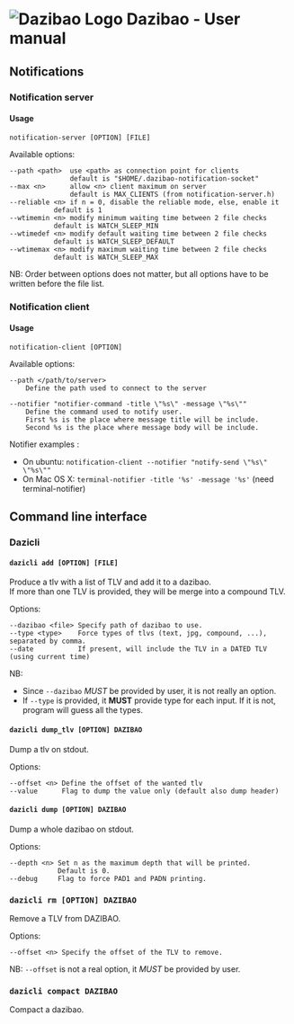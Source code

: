 # ![Dazibao Logo](https://raw.github.com/bfontaine/Dazibao/master/docs/img/dazibao_logo.png?token=1826552__eyJzY29wZSI6IlJhd0Jsb2I6YmZvbnRhaW5lL0RhemliYW8vbWFzdGVyL2RvY3MvaW1nL2RhemliYW9fbG9nby5wbmciLCJleHBpcmVzIjoxMzg3NDA1NjcyfQ%3D%3D--bedd766f31b11b064da158a2976f517639529038) Dazibao - User manual

## Notifications

### Notification server

#### Usage
```
notification-server [OPTION] [FILE]
```
Available options:
```
--path <path>  use <path> as connection point for clients
       	       default is "$HOME/.dazibao-notification-socket"
--max <n>      allow <n> client maximum on server
      	       default is MAX_CLIENTS (from notification-server.h)
--reliable <n> if n = 0, disable the reliable mode, else, enable it
	       default is 1
--wtimemin <n> modify minimum waiting time between 2 file checks
	       default is WATCH_SLEEP_MIN
--wtimedef <n> modify default waiting time between 2 file checks
	       default is WATCH_SLEEP_DEFAULT
--wtimemax <n> modify maximum waiting time between 2 file checks
	       default is WATCH_SLEEP_MAX
```
NB: Order between options does not matter, but all options have to be written before the file list.

### Notification client

#### Usage
```
notification-client [OPTION]
```
Available options:
```
--path </path/to/server>
    Define the path used to connect to the server

--notifier "notifier-command -title \"%s\" -message \"%s\""
    Define the command used to notify user.
    First %s is the place where message title will be include.
    Second %s is the place where message body will be include.
```
Notifier examples :
* On ubuntu: `notification-client --notifier "notify-send \"%s\" \"%s\""`
* On Mac OS X: `terminal-notifier -title '%s' -message '%s'` (need terminal-notifier)

## Command line interface

### Dazicli

#### `dazicli add [OPTION] [FILE]`

Produce a tlv with a list of TLV and add it to a dazibao.  
If more than one TLV is provided, they will be merge into a compound TLV.

Options:

```
--dazibao <file> Specify path of dazibao to use.
--type <type>    Force types of tlvs (text, jpg, compound, ...), separated by comma.
--date           If present, will include the TLV in a DATED TLV (using current time)
```

NB:
* Since `--dazibao` *MUST* be provided by user, it is not really an option.
* If `--type` is provided, it **MUST** provide type for each input.
  If it is not, program will guess all the types.

#### `dazicli dump_tlv [OPTION] DAZIBAO`

Dump a tlv on stdout.

Options:
```
--offset <n> Define the offset of the wanted tlv
--value      Flag to dump the value only (default also dump header)
```

#### `dazicli dump [OPTION] DAZIBAO`

Dump a whole dazibao on stdout.

Options:
```
--depth <n> Set n as the maximum depth that will be printed.
            Default is 0.
--debug     Flag to force PAD1 and PADN printing.
```

### `dazicli rm [OPTION] DAZIBAO`

Remove a TLV from DAZIBAO.

Options:
```
--offset <n> Specify the offset of the TLV to remove.
```

NB: `--offset` is not a real option, it *MUST* be provided by user.

### `dazicli compact DAZIBAO`

Compact a dazibao.